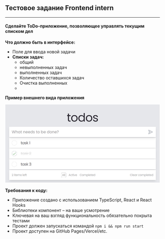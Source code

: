 ## Тестовое задание Frontend intern

---

#### Сделайте ToDo-приложение, позволяющее управлять текущим списком дел  

__Что должно быть в интерфейсе:__

 - Поле для ввода новой задачи
 - __Списки задач:__
   - общий
   - невыполненных задач
   - выполненных задач
   - Количество оставшихся задач
   - Очистка выполненных
   - 
__Пример внешнего вида приложения__

![example_task](/public/screenshot_171415.jpg)


__Требования к коду:__
 - Приложение создано с использованием TypeScript, React и React Hooks
 - Библиотеки компонент – на ваше усмотрение
 - Ключевая на ваш взгляд функциональность обязательно покрыта тестами
 - Проект должен запускаться командой `npm i && npm run start`
 - Проект доступен на GitHub Pages/Vercel/etc.


